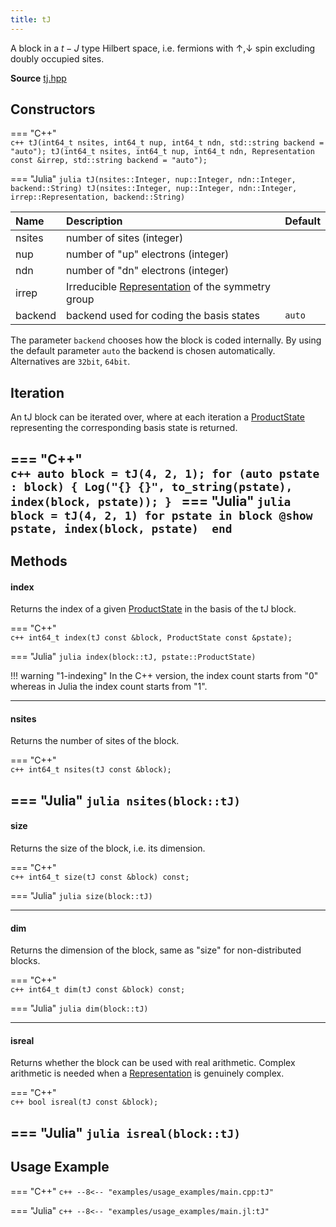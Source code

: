 ```yaml
---
title: tJ
---
```


A block in a  $t-J$ type Hilbert space, i.e. fermions with $\uparrow, \downarrow$ spin excluding doubly occupied sites. 

**Source** [tj.hpp](https://github.com/awietek/xdiag/blob/main/xdiag/blocks/tj.hpp)

## Constructors

=== "C++"	
	```c++
	tJ(int64_t nsites, int64_t nup, int64_t ndn, std::string backend = "auto");
	tJ(int64_t nsites, int64_t nup, int64_t ndn, Representation const &irrep, std::string backend = "auto");
	```

=== "Julia"
	```julia
	tJ(nsites::Integer, nup::Integer, ndn::Integer, backend::String)
	tJ(nsites::Integer, nup::Integer, ndn::Integer, irrep::Representation, backend::String)
	```


| Name    | Description                                                                          | Default |
|:--------|:-------------------------------------------------------------------------------------|---------|
| nsites  | number of sites (integer)                                                            |         |
| nup     | number of "up" electrons (integer)                                                   |         |
| ndn     | number of "dn" electrons (integer)                                                   |         |
| irrep   | Irreducible [Representation](../symmetries/representation.md)  of the symmetry group |         |
| backend | backend used for coding the basis states                                             | `auto`  |

The parameter `backend` chooses how the block is coded internally. By using the default parameter `auto` the backend is chosen automatically. Alternatives are `32bit`, `64bit`.

## Iteration

An tJ block can be iterated over, where at each iteration a [ProductState](../states/product_state.md) representing the corresponding basis state is returned.

=== "C++"	
	```c++
    auto block = tJ(4, 2, 1);
	for (auto pstate : block) {
		Log("{} {}", to_string(pstate), index(block, pstate));
	}
	```
=== "Julia"
	```julia
	block = tJ(4, 2, 1)
	for pstate in block
		@show pstate, index(block, pstate) 
	end
	```
---

## Methods

#### index

Returns the index of a given [ProductState](../states/product_state.md) in the basis of the tJ block.

=== "C++"	
	```c++
	int64_t index(tJ const &block, ProductState const &pstate);
	```
	
=== "Julia"
	```julia
	index(block::tJ, pstate::ProductState)
	```
	
!!! warning "1-indexing"
	In the C++ version, the index count starts from "0" whereas in Julia the index count starts from "1".

---

#### nsites

Returns the number of sites of the block.

=== "C++"	
	```c++
	int64_t nsites(tJ const &block);
	```
	
=== "Julia"
	```julia
	nsites(block::tJ)
	```
---

#### size
Returns the size of the block, i.e. its dimension.

=== "C++"	
	```c++
	int64_t size(tJ const &block) const;
	```
	
=== "Julia"
	```julia
	size(block::tJ)
	```

---

#### dim
Returns the dimension of the block, same as "size" for non-distributed blocks.

=== "C++"	
	```c++
	int64_t dim(tJ const &block) const;
	```
	
=== "Julia"
	```julia
	dim(block::tJ)
	```

---
		
#### isreal
Returns whether the block can be used with real arithmetic. 
Complex arithmetic is needed when a
[Representation](../symmetries/representation.md) is genuinely complex.

=== "C++"	
	```c++
    bool isreal(tJ const &block);
	```

=== "Julia"
	```julia
    isreal(block::tJ)
	```
---

## Usage Example

=== "C++"
	```c++
	--8<-- "examples/usage_examples/main.cpp:tJ"
	```

=== "Julia"
	```c++
	--8<-- "examples/usage_examples/main.jl:tJ"
	```

